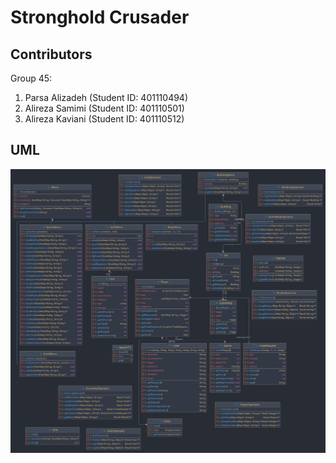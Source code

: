 # Stronghold Crusader

## Contributors

Group 45:

1. Parsa Alizadeh (Student ID: 401110494)
2. Alireza Samimi (Student ID: 401110501)
3. Alireza Kaviani (Student ID: 401110512)

## UML

![assets/project-uml.png](assets/project-uml.png)
